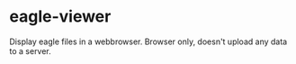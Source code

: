 # eagle-viewer
Display eagle files in a webbrowser. Browser only, doesn't upload any data to a server.
